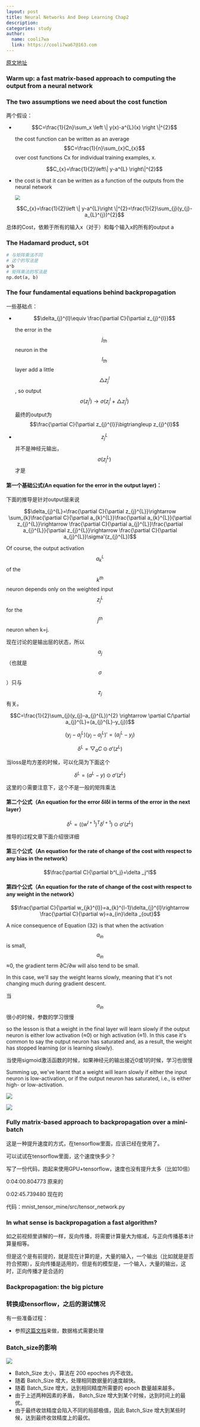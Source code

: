 ```yaml
---
layout: post
title: Neural Networks And Deep Learning Chap2
description:
categories: study
author:
  name: cooli7wa
  link: https://cooli7wa67@163.com
---
```

<script type="text/javascript" src="https://cdn.mathjax.org/mathjax/latest/MathJax.js?config=default"></script>

[原文地址](http://neuralnetworksanddeeplearning.com/chap2.html)

### Warm up: a fast matrix-based approach to computing the output from a neural network

### The two assumptions we need about the cost function

两个假设：
- $$C=\frac{1}{2n}\sum_x \left \| y(x)-a^{L}(x) \right \|^{2}​$$

  the cost function can be written as an average $$C=\frac{1}{n}\sum_{x}C_{x}$$over cost functions Cx for individual training examples, x.
  
  $$C_{x}=\frac{1}{2}\left\| y-a^{L} \right\|^{2}$$

- the cost is that it can be written as a function of the outputs from the neural network

  <img src="{{site.baseurl}}/images/md/chap2_cost_1.png" style="zoom:80%"/>

  $$C_{x}=\frac{1}{2}\left \| y-a^{L}\right \|^{2}=\frac{1}{2}\sum_{j}(y_{j}-a_{L}^{j})^{2}$$

总体的Cost，依赖于所有的输入x（对于）和每个输入x的所有的output a


### The Hadamard product, s⊙t

```python
# 与矩阵乘法不同
# 这个的写法是
a*b
# 矩阵乘法的写法是
np.dot(a, b)
```

### The four fundamental equations behind backpropagation

一些基础点：
- $$\delta_{j}^{l}\equiv \frac{\partial C}{\partial z_{j}^{l}}$$

  the error in the $$j_{th}$$ neuron in the $$l_{th}$$ layer
  add a little$$\bigtriangleup z_{j}^{l}$$, so output $$\sigma(z_{j}^{l}) \rightarrow\sigma(z_{j}^{l}+\bigtriangleup z_{j}^{l})$$

  最终的output为$$\frac{\partial C}{\partial z_{j}^{l}}\bigtriangleup z_{j}^{l}$$

- $$z_{j}^{L}$$并不是神经元输出，$$\sigma(z_{j}^{L})$$才是


#### 第一个基础公式(An equation for the error in the output layer)：

下面的推导是针对output层来说

$$\delta_{j}^{L}=\frac{\partial C}{\partial z_{j}^{L}}\rightarrow \sum_{k}\frac{\partial C}{\partial a_{k}^{L}}\frac{\partial a_{k}^{L}}{\partial z_{j}^{L}}\rightarrow \frac{\partial C}{\partial a_{j}^{L}}\frac{\partial a_{j}^{L}}{\partial z_{j}^{L}}\rightarrow \frac{\partial C}{\partial a_{j}^{L}}\sigma'(z_{j}^{L})$$

Of course, the output activation  $$a_{k}^{L}$$ of the $$k^{th}$$ neuron depends only on the weighted input $$z_{j}^{L}$$ for the $$j^{th}$$ neuron when k=j.

现在讨论的是输出层的状态，所以$$a_{j}$$（也就是$$\sigma$$）只与$$z_{j}$$有关。


$$C=\frac{1}{2}\sum_{j}(y_{j}-a_{j}^{L})^{2} \rightarrow \partial C/\partial a_{j}^{L}=(a_{j}^{L}-y_{j})$$

$$(y_{j}-a_{j}^{L})(y_{j}-a_{j}^{L})'= (a_{j}^{L}-y_{j})$$

$$\delta^{L}=\bigtriangledown_{a}C\odot \sigma '(z^{L})$$

当loss是均方差的时候，可以化简为下面这个

$$\delta^{L}=(a^{L}-y)\odot \sigma '(z^{L})$$

这里的⊙需要注意下，这个不是一般的矩阵乘法


#### 第二个公式（An equation for the error δlδl in terms of the error in the next layer）

$$\delta^{L}=((w^{l+1})^{T}\delta ^{l+1})\odot \sigma '(z^{L})$$

推导的过程文章下面介绍很详细


#### 第三个公式（An equation for the rate of change of the cost with respect to any bias in the network）

$$\frac{\partial C}{\partial b^l_j}=\delta _j^l$$


#### 第四个公式（An equation for the rate of change of the cost with respect to any weight in the network）

$$\frac{\partial C}{\partial w_{jk}^{l}}=a_{k}^{l-1}\delta_{j}^{l}\rightarrow \frac{\partial C}{\partial w}=a_{in}\delta _{out}$$

A nice consequence of Equation (32) is that when the activation $$a_{in}$$ is small, $$a_{in}$$≈0, the gradient term ∂C/∂w will also tend to be small.

In this case, we'll say the weight learns slowly, meaning that it's not changing much during gradient descent. 

当$$a_{in}$$很小的时候，参数的学习很慢

so the lesson is that a weight in the final layer will learn slowly if the output neuron is either low activation (≈0) or high activation (≈1). In this case it's common to say the output neuron has saturated and, as a result, the weight has stopped learning (or is learning slowly). 

当使用sigmoid激活函数的时候，如果神经元的输出接近0或1的时候，学习也很慢

Summing up, we've learnt that a weight will learn slowly if either the input neuron is low-activation, or if the output neuron has saturated, i.e., is either high- or low-activation.

![]({{site.baseurl}}/images/md/chap2_4bp.png)

![]({{site.baseurl}}/images/md/chap2_train_in_minibatch.png)


### Fully matrix-based approach to backpropagation over a mini-batch

这是一种提升速度的方式，在tensorflow里面，应该已经在使用了。

可以试试在tensorflow里面，这个速度快多少？

写了一份代码，跑起来使用GPU+tensorflow，速度也没有提升太多（比如10倍）

0:04:00.804773 原来的

0:02:45.739480 现在的

代码：mnist_tensor_mine/src/tensor_network.py


### In what sense is backpropagation a fast algorithm?

如之前视频里讲解的一样，反向传播，将需要计算量大为缩减，与正向传播基本计算量相等。

但是这个是有前提的，就是现在计算的是，大量的输入，一个输出（比如就是是否符合预期），反向传播是适用的，但是有的模型是，一个输入，大量的输出，这时，正向传播才是合适的


### Backpropagation: the big picture


### 转换成tensorflow，之后的测试情况

有一些准备过程：
- 参照[这篇文档](http://wiki.jikexueyuan.com/project/tensorflow-zh/tutorials/mnist_pros.html)来做，数据格式需要处理

### Batch_size的影响

![]({{site.baseurl}}/images/md/chap2_batch_size_effect.jpg)

- Batch_Size 太小，算法在 200 epoches 内不收敛。
- 随着 Batch_Size 增大，处理相同数据量的速度越快。
- 随着 Batch_Size 增大，达到相同精度所需要的 epoch 数量越来越多。
- 由于上述两种因素的矛盾， Batch_Size 增大到某个时候，达到时间上的最优。
- 由于最终收敛精度会陷入不同的局部极值，因此 Batch_Size 增大到某些时候，达到最终收敛精度上的最优。
